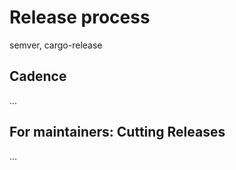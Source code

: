 # Release process

semver, cargo-release

## Cadence

...

## For maintainers: Cutting Releases

...
